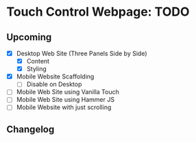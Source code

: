 Touch Control Webpage: TODO
========================================================

Upcoming
--------------------------------------------------------

- [x] Desktop Web Site (Three Panels Side by Side)
    - [x] Content
    - [x] Styling
- [x] Mobile Website Scaffolding
    - [ ] Disable on Desktop
- [ ] Mobile Web Site using Vanilla Touch
- [ ] Mobile Web Site using Hammer JS
- [ ] Mobile Website with just scrolling

Changelog
--------------------------------------------------------